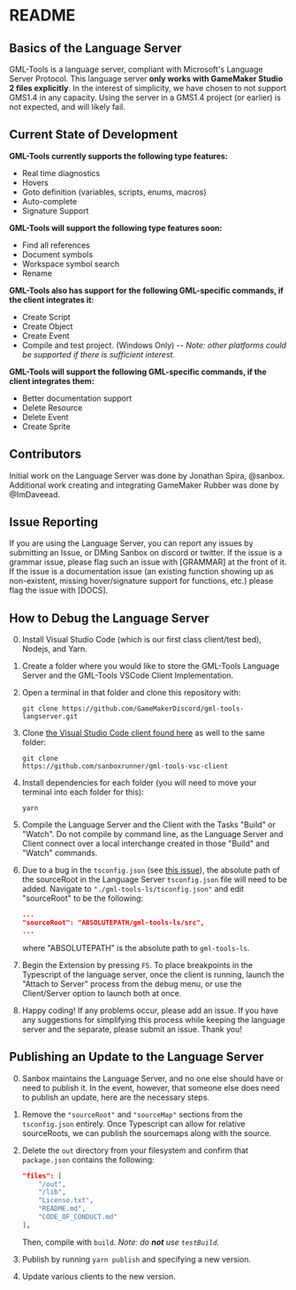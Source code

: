 # README

## Basics of the Language Server

GML-Tools is a language server, compliant with Microsoft's Language Server Protocol. This language server **only works with GameMaker Studio 2 files explicitly**. In the interest of simplicity, we have chosen to not support GMS1.4 in any capacity. Using the server in a GMS1.4 project (or earlier) is not expected, and will likely fail.

## Current State of Development

**GML-Tools currently supports the following type features:**

-   Real time diagnostics
-   Hovers
-   Goto definition (variables, scripts, enums, macros)
-   Auto-complete
-   Signature Support

**GML-Tools will support the following type features soon:**

-   Find all references
-   Document symbols
-   Workspace symbol search
-   Rename

**GML-Tools also has support for the following GML-specific commands, if the client integrates it:**

-   Create Script
-   Create Object
-   Create Event
-   Compile and test project. (Windows Only) -- _Note: other platforms could be supported if there is sufficient interest._

**GML-Tools will support the following GML-specific commands, if the client integrates them:**

-   Better documentation support
-   Delete Resource
-   Delete Event
-   Create Sprite

## Contributors

Initial work on the Language Server was done by Jonathan Spira, @sanbox.
Additional work creating and integrating GameMaker Rubber was done by @ImDaveead.

## Issue Reporting

If you are using the Language Server, you can report any issues by submitting an Issue, or DMing Sanbox on discord or twitter.
If the issue is a grammar issue, please flag such an issue with [GRAMMAR] at the front of it. If the issue is a documentation issue (an existing function showing up as non-existent, missing hover/signature support for functions, etc.) please flag the issue with [DOCS].

## How to Debug the Language Server

0. Install Visual Studio Code (which is our first class client/test bed), Nodejs, and Yarn.

1. Create a folder where you would like to store the GML-Tools Language Server and the GML-Tools VSCode Client Implementation.

1. Open a terminal in that folder and clone this repository with:

    ```git
    git clone https://github.com/GameMakerDiscord/gml-tools-langserver.git
    ```

1. Clone [the Visual Studio Code client found here](https://github.com/sanboxrunner/gml-tools-vsc-client) as well to the same folder:
    ```git
    git clone
    https://github.com/sanboxrunner/gml-tools-vsc-client
    ```
1. Install dependencies for each folder (you will need to move your terminal into each folder for this):

    ```npm
    yarn
    ```

1. Compile the Language Server and the Client with the Tasks "Build" or "Watch". Do not compile by command line, as the Language Server and Client connect over a local interchange created in those "Build" and "Watch" commands.

1. Due to a bug in the `tsconfig.json` (see [this issue](https://github.com/Microsoft/TypeScript/issues/26531)), the absolute path of the sourceRoot in the Language Server `tsconfig.json` file will need to be added. Navigate to `"./gml-tools-ls/tsconfig.json"` and edit "sourceRoot" to be the following:

    ```json
    ...
    "sourceRoot": "ABSOLUTEPATH/gml-tools-ls/src",
    ...
    ```

    where "ABSOLUTEPATH" is the absolute path to `gml-tools-ls`.

1. Begin the Extension by pressing `F5`. To place breakpoints in the Typescript of the language server, once the client is running, launch the "Attach to Server" process from the debug menu, or use the Client/Server option to launch both at once.

1. Happy coding! If any problems occur, please add an issue. If you have any suggestions for simplifying this process while keeping the language server and the separate, please submit an issue. Thank you!

## Publishing an Update to the Language Server

0. Sanbox maintains the Language Server, and no one else should have or need to publish it. In the event, however, that someone else does need to publish an update, here are the necessary steps.

1. Remove the `"sourceRoot"` and `"sourceMap"` sections from the `tsconfig.json` entirely. Once Typescript can allow for relative sourceRoots, we can publish the sourcemaps along with the source.

1. Delete the `out` directory from your filesystem and confirm that `package.json` contains the following:

    ```json
    "files": [
    	"/out",
    	"/lib",
    	"License.txt",
    	"README.md",
    	"CODE_OF_CONDUCT.md"
    ],
    ```

    Then, compile with `build`.
    _Note: do **not** use `testBuild`._


1. Publish by running `yarn publish` and specifying a new version.

4. Update various clients to the new version.
